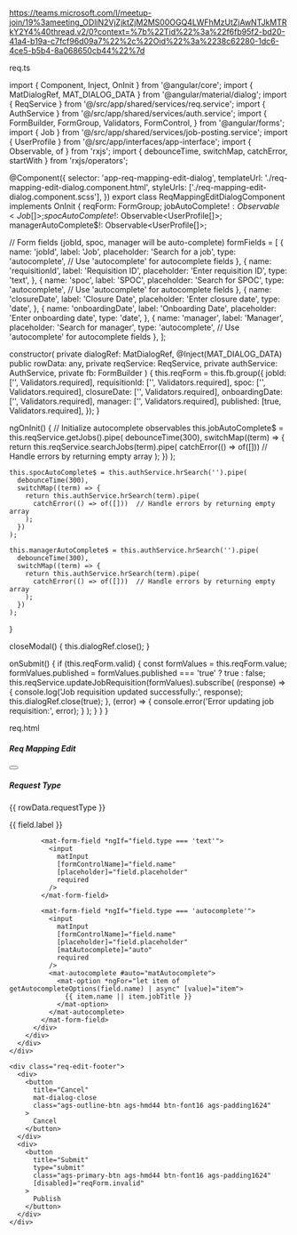 https://teams.microsoft.com/l/meetup-join/19%3ameeting_ODliN2VjZjktZjM2MS00OGQ4LWFhMzUtZjAwNTJkMTRkY2Y4%40thread.v2/0?context=%7b%22Tid%22%3a%22f6fb95f2-bd20-41a4-b19a-c7fcf96d09a7%22%2c%22Oid%22%3a%2238c62280-1dc6-4ce5-b5b4-8a068650cb44%22%7d


req.ts

import { Component, Inject, OnInit } from '@angular/core';
import { MatDialogRef, MAT_DIALOG_DATA } from '@angular/material/dialog';
import { ReqService } from '@/src/app/shared/services/req.service';
import { AuthService } from '@/src/app/shared/services/auth.service';
import {
  FormBuilder,
  FormGroup,
  Validators,
  FormControl,
} from '@angular/forms';
import { Job } from '@/src/app/shared/services/job-posting.service';
import { UserProfile } from '@/src/app/interfaces/app-interface';
import { Observable, of } from 'rxjs';
import { debounceTime, switchMap, catchError, startWith } from 'rxjs/operators';

@Component({
  selector: 'app-req-mapping-edit-dialog',
  templateUrl: './req-mapping-edit-dialog.component.html',
  styleUrls: ['./req-mapping-edit-dialog.component.scss'],
})
export class ReqMappingEditDialogComponent implements OnInit {
  reqForm: FormGroup;
  jobAutoComplete$!: Observable<Job[]>;
  spocAutoComplete$!: Observable<UserProfile[]>;
  managerAutoComplete$!: Observable<UserProfile[]>;

  // Form fields (jobId, spoc, manager will be auto-complete)
  formFields = [
    {
      name: 'jobId',
      label: 'Job',
      placeholder: 'Search for a job',
      type: 'autocomplete',  // Use 'autocomplete' for autocomplete fields
    },
    {
      name: 'requisitionId',
      label: 'Requisition ID',
      placeholder: 'Enter requisition ID',
      type: 'text',
    },
    {
      name: 'spoc',
      label: 'SPOC',
      placeholder: 'Search for SPOC',
      type: 'autocomplete',  // Use 'autocomplete' for autocomplete fields
    },
    {
      name: 'closureDate',
      label: 'Closure Date',
      placeholder: 'Enter closure date',
      type: 'date',
    },
    {
      name: 'onboardingDate',
      label: 'Onboarding Date',
      placeholder: 'Enter onboarding date',
      type: 'date',
    },
    {
      name: 'manager',
      label: 'Manager',
      placeholder: 'Search for manager',
      type: 'autocomplete',  // Use 'autocomplete' for autocomplete fields
    },
  ];

  constructor(
    private dialogRef: MatDialogRef<ReqMappingEditDialogComponent>,
    @Inject(MAT_DIALOG_DATA) public rowData: any,
    private reqService: ReqService,
    private authService: AuthService,
    private fb: FormBuilder
  ) {
    this.reqForm = this.fb.group({
      jobId: ['', Validators.required],
      requisitionId: ['', Validators.required],
      spoc: ['', Validators.required],
      closureDate: ['', Validators.required],
      onboardingDate: ['', Validators.required],
      manager: ['', Validators.required],
      published: [true, Validators.required],
    });
  }

  ngOnInit() {
    // Initialize autocomplete observables
    this.jobAutoComplete$ = this.reqService.getJobs().pipe(
      debounceTime(300),
      switchMap((term) => {
        return this.reqService.searchJobs(term).pipe(
          catchError(() => of([]))  // Handle errors by returning empty array
        );
      })
    );

    this.spocAutoComplete$ = this.authService.hrSearch('').pipe(
      debounceTime(300),
      switchMap((term) => {
        return this.authService.hrSearch(term).pipe(
          catchError(() => of([]))  // Handle errors by returning empty array
        );
      })
    );

    this.managerAutoComplete$ = this.authService.hrSearch('').pipe(
      debounceTime(300),
      switchMap((term) => {
        return this.authService.hrSearch(term).pipe(
          catchError(() => of([]))  // Handle errors by returning empty array
        );
      })
    );
  }

  closeModal() {
    this.dialogRef.close();
  }

  onSubmit() {
    if (this.reqForm.valid) {
      const formValues = this.reqForm.value;
      formValues.published = formValues.published === 'true' ? true : false;
      this.reqService.updateJobRequisition(formValues).subscribe(
        (response) => {
          console.log('Job requisition updated successfully:', response);
          this.dialogRef.close(true);
        },
        (error) => {
          console.error('Error updating job requisition:', error);
        }
      );
    }
  }
}




req.html

<div class="req-edit-modal">
  <div class="req-edit-header">
    <h5 class="heading-text">Req Mapping Edit</h5>
    <div>
      <button class="close-btn" (click)="closeModal()">
        <app-icon class="app-icon" icon="close"></app-icon>
      </button>
    </div>
  </div>
  
  <div class="bodyinfo">
    <!-- Info section remains the same -->
    <div class="row">
      <div class="col-sm-3">
        <div class="info-inner">
          <h5>Request Type</h5>
          <p>{{ rowData.requestType }}</p>
        </div>
      </div>
      <!-- Additional Info Fields Here -->
    </div>
  </div>

  <form [formGroup]="reqForm" (ngSubmit)="onSubmit()">
    <div class="req-edit-body">
      <div class="row">
        <div class="col-lg-4 col-sm-4" *ngFor="let field of formFields">
          <div class="form-group ags-form-group">
            <label for="{{ field.name }}" class="form-label">
              {{ field.label }}<span class="required"></span>
            </label>

            <mat-form-field *ngIf="field.type === 'text'">
              <input
                matInput
                [formControlName]="field.name"
                [placeholder]="field.placeholder"
                required
              />
            </mat-form-field>

            <mat-form-field *ngIf="field.type === 'autocomplete'">
              <input
                matInput
                [formControlName]="field.name"
                [placeholder]="field.placeholder"
                [matAutocomplete]="auto"
                required
              />
              <mat-autocomplete #auto="matAutocomplete">
                <mat-option *ngFor="let item of getAutocompleteOptions(field.name) | async" [value]="item">
                  {{ item.name || item.jobTitle }}
                </mat-option>
              </mat-autocomplete>
            </mat-form-field>
          </div>
        </div>
      </div>
    </div>

    <div class="req-edit-footer">
      <div>
        <button
          title="Cancel"
          mat-dialog-close
          class="ags-outline-btn ags-hmd44 btn-font16 ags-padding1624"
        >
          Cancel
        </button>
      </div>
      <div>
        <button
          title="Submit"
          type="submit"
          class="ags-primary-btn ags-hmd44 btn-font16 ags-padding1624"
          [disabled]="reqForm.invalid"
        >
          Publish
        </button>
      </div>
    </div>
  </form>
</div>
